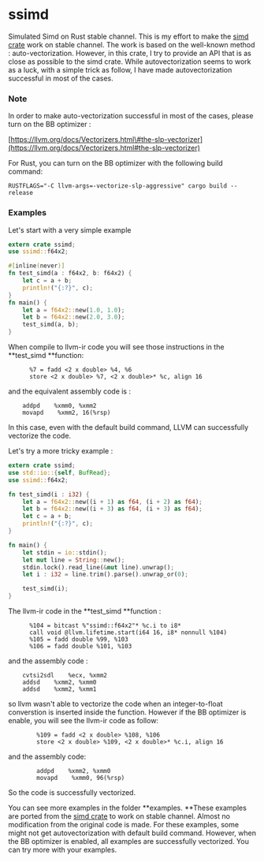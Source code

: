 # ssimd

Simulated Simd on Rust stable channel. This is my effort to make the [simd crate](https://github.com/rust-lang-nursery/simd) work on stable channel. The work is based on the well-known method : auto-vectorization. However, in this crate, I try to provide an API that is as close as possible to the simd crate. While autovectorization seems to work as a luck, with a simple trick as follow, I have made autovectorization successful in most of the cases.

### Note

In order to make auto-vectorization successful in most of the cases, please turn on the BB optimizer :

[https://llvm.org/docs/Vectorizers.html\#the-slp-vectorizer](https://llvm.org/docs/Vectorizers.html#the-slp-vectorizer)

For Rust, you can turn on the BB optimizer with the following build command:

```
RUSTFLAGS="-C llvm-args=-vectorize-slp-aggressive" cargo build --release
```

### Examples

Let's start with a very simple example

```rust
extern crate ssimd;
use ssimd::f64x2;

#[inline(never)]
fn test_simd(a : f64x2, b: f64x2) {    
    let c = a + b;
    println!("{:?}", c);
}
fn main() {
    let a = f64x2::new(1.0, 1.0);
    let b = f64x2::new(2.0, 3.0);
    test_simd(a, b);
}
```

When compile to llvm-ir code you will see those instructions in the **test\_simd **function:

```
      %7 = fadd <2 x double> %4, %6
      store <2 x double> %7, <2 x double>* %c, align 16
```

and the equivalent assembly code is :

```
    addpd    %xmm0, %xmm2
    movapd    %xmm2, 16(%rsp)
```

In this case, even with the default build command, LLVM can successfully vectorize the code.

Let's try a more tricky example :

```rust
extern crate ssimd;
use std::io::{self, BufRead};
use ssimd::f64x2;

fn test_simd(i : i32) {
    let a = f64x2::new((i + 1) as f64, (i + 2) as f64);
    let b = f64x2::new((i + 3) as f64, (i + 3) as f64);
    let c = a + b;
    println!("{:?}", c);
}

fn main() {
    let stdin = io::stdin();
    let mut line = String::new();
    stdin.lock().read_line(&mut line).unwrap();
    let i : i32 = line.trim().parse().unwrap_or(0);

    test_simd(i);
}
```

The llvm-ir code in the **test\_simd **function :

```
      %104 = bitcast %"ssimd::f64x2"* %c.i to i8*
      call void @llvm.lifetime.start(i64 16, i8* nonnull %104)
      %105 = fadd double %99, %103
      %106 = fadd double %101, %103
```

and the assembly code :

```
    cvtsi2sdl    %ecx, %xmm2
    addsd    %xmm2, %xmm0
    addsd    %xmm2, %xmm1
```

so llvm wasn't able to vectorize the code when an integer-to-float converstion is inserted inside the function. However if the BB optimizer is enable, you will see the llvm-ir code as follow:

```
        %109 = fadd <2 x double> %108, %106
        store <2 x double> %109, <2 x double>* %c.i, align 16
```

and the assembly code:

```
        addpd    %xmm2, %xmm0
        movapd    %xmm0, 96(%rsp)
```

So the code is successfully vectorized.

You can see more examples in the folder **examples. **These examples are ported from the [simd crate](https://github.com/rust-lang-nursery/simd) to work on stable channel. Almost no modification from the original code is made. For these examples, some might not get autovectorization with default build command. However, when the BB optimizer is enabled, all examples are successfully vectorized. You can try more with your examples.

